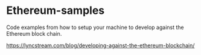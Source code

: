 # Ethereum-samples
Code examples from how to setup your machine to develop against the Ethereum block chain.

https://lyncstream.com/blog/developing-against-the-ethereum-blockchain/
